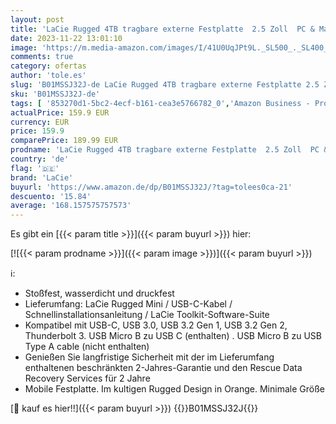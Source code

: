 ```yaml
---
layout: post
title: 'LaCie Rugged 4TB tragbare externe Festplatte  2.5 Zoll  PC & Mac  inkl. USB-C w/o USB-A Kabel  inkl. 2 Jahre Rescue Service  Modellnr.: STFR4000800'
date: 2023-11-22 13:01:10
image: 'https://m.media-amazon.com/images/I/41U0UqJPt9L._SL500_._SL400_.jpg'
comments: true
category: ofertas
author: 'tole.es'
slug: 'B01MSSJ32J-de LaCie Rugged 4TB tragbare externe Festplatte 2.5 Zoll PC &...'
sku: 'B01MSSJ32J-de'
tags: [ '853270d1-5bc2-4ecf-b161-cea3e5766782_0','Amazon Business - Promo','Amazon Business | 25% auf Ihren ersten Einkauf','Amazon Business | Promo New to PC','Amazon Business | Sommer-Rabatt-Aktion','Arborist Merchandising Root','Bereit für den Schulanfang','Best Selling','Computer & Zubehör','Computer & Zubehör: Produkte mit Umwelt-Label','Custom Stores','DE_PN_BOW_ASINS_per_Category - HARD2l: MA+Mobile+Music+Office+Outdoor+PC+Pets+Sport+Tools+Toy+Wireless','Datenspeicher','Datenspeicher & Netzwerk','Elektronik und Technik','Externe Datenspeicher','Externe Festplatten','Homeoffice-Lösungen','IT-Zubehör','Interne Solid State Drives','Komponenten','PC-Gaming','Self Service','Special Features Stores','Stores','a4cbee59-f823-40fe-831a-7de64f655f6f_0','a4cbee59-f823-40fe-831a-7de64f655f6f_1301','e26659c6-d1cd-45cb-800b-2f9b432b8572_0','e26659c6-d1cd-45cb-800b-2f9b432b8572_1001','e26659c6-d1cd-45cb-800b-2f9b432b8572_1301','e26659c6-d1cd-45cb-800b-2f9b432b8572_3201','e26659c6-d1cd-45cb-800b-2f9b432b8572_4401','e26659c6-d1cd-45cb-800b-2f9b432b8572_4501','e26659c6-d1cd-45cb-800b-2f9b432b8572_5901','e26659c6-d1cd-45cb-800b-2f9b432b8572_7201','e26659c6-d1cd-45cb-800b-2f9b432b8572_9201','lacie','​Bücher','🇩🇪', ]
actualPrice: 159.9 EUR
currency: EUR
price: 159.9
comparePrice: 189.99 EUR
prodname: 'LaCie Rugged 4TB tragbare externe Festplatte  2.5 Zoll  PC & Mac  inkl. USB-C w/o USB-A Kabel  inkl. 2 Jahre Rescue Service  Modellnr.: STFR4000800'
country: 'de'
flag: '🇩🇪'
brand: 'LaCie'
buyurl: 'https://www.amazon.de/dp/B01MSSJ32J/?tag=tolees0ca-21'
descuento: '15.84'
average: '168.157575757573'
---
```


Es gibt ein [{{< param title >}}]({{< param buyurl >}}) hier:

[![{{< param prodname >}}]({{< param image >}})]({{< param buyurl >}})

ℹ️:

- Stoßfest, wasserdicht und druckfest
- Lieferumfang: LaCie Rugged Mini / USB-C-Kabel / Schnellinstallationsanleitung / LaCie Toolkit-Software-Suite
- Kompatibel mit USB-C, USB 3.0, USB 3.2 Gen 1, USB 3.2 Gen 2, Thunderbolt 3. USB Micro B zu USB C (enthalten) . USB Micro B zu USB Type A cable (nicht enthalten)
- Genießen Sie langfristige Sicherheit mit der im Lieferumfang enthaltenen beschränkten 2-Jahres-Garantie und den Rescue Data Recovery Services für 2 Jahre
- Mobile Festplatte. Im kultigen Rugged Design in Orange. Minimale Größe

[🛒 kauf es hier!!]({{< param buyurl >}})
{{<world>}}B01MSSJ32J{{</world>}}

